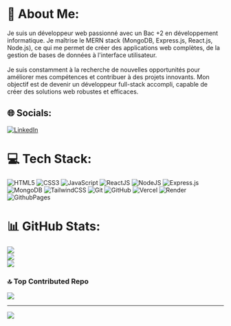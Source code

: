 # 💫 About Me:
Je suis un développeur web passionné avec un Bac +2 en développement informatique. Je maîtrise le MERN stack (MongoDB, Express.js, React.js, Node.js), ce qui me permet de créer des applications web complètes, de la gestion de bases de données à l'interface utilisateur.<br><br>Je suis constamment à la recherche de nouvelles opportunités pour améliorer mes compétences et contribuer à des projets innovants. Mon objectif est de devenir un développeur full-stack accompli, capable de créer des solutions web robustes et efficaces.


## 🌐 Socials:
[![LinkedIn](https://img.shields.io/badge/LinkedIn-%230077B5.svg?logo=linkedin&logoColor=white)](https://www.linkedin.com/in/mounir-abaddah-482886255) 

# 💻 Tech Stack:
![HTML5](https://img.shields.io/badge/html5-%23E34F26.svg?style=for-the-badge&logo=html5&logoColor=white)
![CSS3](https://img.shields.io/badge/css3-%231572B6.svg?style=for-the-badge&logo=css3&logoColor=white)
![JavaScript](https://img.shields.io/badge/javascript-%23323330.svg?style=for-the-badge&logo=javascript&logoColor=%23F7DF1E)
![ReactJS](https://img.shields.io/badge/react-%2320232a.svg?style=for-the-badge&logo=react&logoColor=%2361DAFB)
![NodeJS](https://img.shields.io/badge/node.js-6DA55F?style=for-the-badge&logo=node.js&logoColor=white)
![Express.js](https://img.shields.io/badge/express.js-%23404d59.svg?style=for-the-badge&logo=express&logoColor=%2361DAFB)
![MongoDB](https://img.shields.io/badge/MongoDB-%234ea94b.svg?style=for-the-badge&logo=mongodb&logoColor=white) 
![TailwindCSS](https://img.shields.io/badge/tailwindcss-%2338B2AC.svg?style=for-the-badge&logo=tailwind-css&logoColor=white)
![Git](https://img.shields.io/badge/git-%23F05033.svg?style=for-the-badge&logo=git&logoColor=white) 
![GitHub](https://img.shields.io/badge/github-%23121011.svg?style=for-the-badge&logo=github&logoColor=white)
![Vercel](https://img.shields.io/badge/vercel-%23000000.svg?style=for-the-badge&logo=vercel&logoColor=white) 
![Render](https://img.shields.io/badge/Render-%46E3B7.svg?style=for-the-badge&logo=render&logoColor=white) 
![GithubPages](https://img.shields.io/badge/github%20pages-121013?style=for-the-badge&logo=github&logoColor=white) 






# 📊 GitHub Stats:
![](https://github-readme-stats.vercel.app/api?username=Mounir-abaddah&theme=dark&hide_border=false&include_all_commits=true&count_private=true)<br/>
![](https://github-readme-streak-stats.herokuapp.com/?user=Mounir-abaddah&theme=dark&hide_border=false)<br/>
![](https://github-readme-stats.vercel.app/api/top-langs/?username=Mounir-abaddah&theme=dark&hide_border=false&include_all_commits=true&count_private=true&layout=compact)

### 🔝 Top Contributed Repo
![](https://github-contributor-stats.vercel.app/api?username=Mounir-abaddah&limit=5&theme=dark&combine_all_yearly_contributions=true)

---
[![](https://visitcount.itsvg.in/api?id=Mounir-abaddah&icon=0&color=1)](https://visitcount.itsvg.in)

<!-- Proudly created with GPRM ( https://gprm.itsvg.in ) -->
